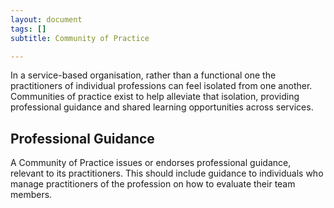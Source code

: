```yaml
---
layout: document
tags: []
subtitle: Community of Practice

---
```

In a service-based organisation, rather than a functional one the practitioners of individual professions can feel isolated from one another. Communities of practice exist to help alleviate that isolation, providing professional guidance and shared learning opportunities across services.

## Professional Guidance

A Community of Practice issues or endorses professional guidance, relevant to its practitioners. This should include guidance to individuals who manage practitioners of the profession on how to evaluate their team members.

## 